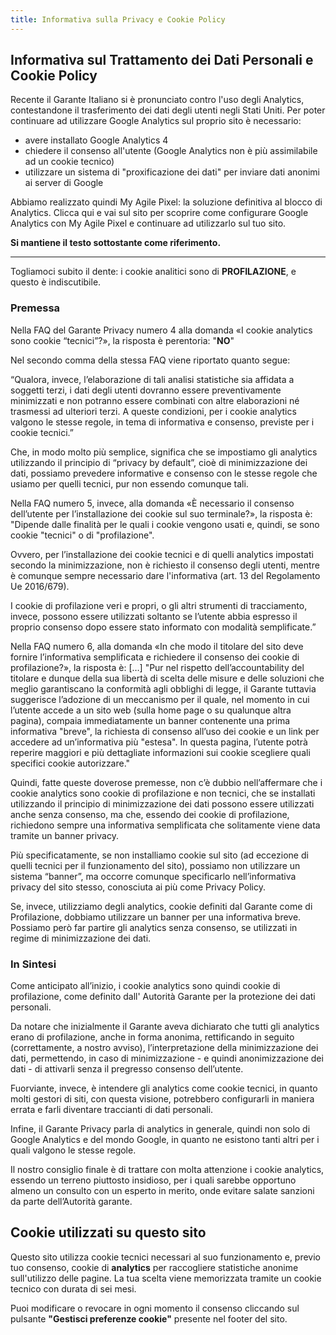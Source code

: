 ```yaml
---
title: Informativa sulla Privacy e Cookie Policy
---
```


## Informativa sul Trattamento dei Dati Personali e Cookie Policy

Recente il Garante Italiano si è pronunciato contro l'uso degli Analytics, contestandone il trasferimento dei dati degli utenti negli Stati Uniti.
Per poter continuare ad utilizzare Google Analytics sul proprio sito è necessario:

*   avere installato Google Analytics 4
*   chiedere il consenso all'utente (Google Analytics non è più assimilabile ad un cookie tecnico)
*   utilizzare un sistema di "proxificazione dei dati" per inviare dati anonimi ai server di Google

Abbiamo realizzato quindi My Agile Pixel: la soluzione definitiva al blocco di Analytics.
Clicca qui e vai sul sito per scoprire come configurare Google Analytics con My Agile Pixel e continuare ad utilizzarlo sul tuo sito.

**Si mantiene il testo sottostante come riferimento.**

---

Togliamoci subito il dente:
i cookie analitici sono di **PROFILAZIONE**, e questo è indiscutibile.

### Premessa
Nella FAQ del Garante Privacy numero 4 alla domanda «I cookie analytics sono cookie “tecnici”?», la risposta è perentoria: "**NO**"

Nel secondo comma della stessa FAQ viene riportato quanto segue:

“Qualora, invece, l’elaborazione di tali analisi statistiche sia affidata a soggetti terzi, i dati degli utenti dovranno essere preventivamente minimizzati e non potranno essere combinati con altre elaborazioni né trasmessi ad ulteriori terzi. A queste condizioni, per i cookie analytics valgono le stesse regole, in tema di informativa e consenso, previste per i cookie tecnici.”

Che, in modo molto più semplice, significa che se impostiamo gli analytics utilizzando il principio di “privacy by default”, cioè di minimizzazione dei dati, possiamo prevedere informative e consenso con le stesse regole che usiamo per quelli tecnici, pur non essendo comunque tali.

Nella FAQ numero 5, invece, alla domanda
«È necessario il consenso dell’utente per l’installazione dei cookie sul suo terminale?», la risposta è:
"Dipende dalle finalità per le quali i cookie vengono usati e, quindi, se sono cookie "tecnici" o di "profilazione".

Ovvero, per l’installazione dei cookie tecnici e di quelli analytics impostati secondo la minimizzazione, non è richiesto il consenso degli utenti, mentre è comunque sempre necessario dare l'informativa (art. 13 del Regolamento Ue 2016/679).

I cookie di profilazione veri e propri, o gli altri strumenti di tracciamento, invece, possono essere utilizzati soltanto se l’utente abbia espresso il proprio consenso dopo essere stato informato con modalità semplificate.”

Nella FAQ numero 6, alla domanda
«In che modo il titolare del sito deve fornire l’informativa semplificata e richiedere il consenso dei cookie di profilazione?», la risposta è:
[…] "Pur nel rispetto dell’accountability del titolare e dunque della sua libertà di scelta delle misure e delle soluzioni che meglio garantiscano la conformità agli obblighi di legge, il Garante tuttavia suggerisce l’adozione di un meccanismo per il quale, nel momento in cui l’utente accede a un sito web (sulla home page o su qualunque altra pagina), compaia immediatamente un banner contenente una prima informativa "breve", la richiesta di consenso all’uso dei cookie e un link per accedere ad un’informativa più "estesa". In questa pagina, l’utente potrà reperire maggiori e più dettagliate informazioni sui cookie scegliere quali specifici cookie autorizzare."

Quindi, fatte queste doverose premesse, non c’è dubbio nell’affermare che i cookie analytics sono cookie di profilazione e non tecnici, che se installati utilizzando il principio di minimizzazione dei dati possono essere utilizzati anche senza consenso, ma che, essendo dei cookie di profilazione, richiedono sempre una informativa semplificata che solitamente viene data tramite un banner privacy.

Più specificatamente, se non installiamo cookie sul sito (ad eccezione di quelli tecnici per il funzionamento del sito), possiamo non utilizzare un sistema “banner”, ma occorre comunque specificarlo nell’informativa privacy del sito stesso, conosciuta ai più come Privacy Policy.

Se, invece, utilizziamo degli analytics, cookie definiti dal Garante come di Profilazione, dobbiamo utilizzare un banner per una informativa breve. Possiamo però far partire gli analytics senza consenso, se utilizzati in regime di minimizzazione dei dati.

### In Sintesi
Come anticipato all’inizio, i cookie analytics sono quindi cookie di profilazione, come definito dall' Autorità Garante per la protezione dei dati personali.

Da notare che inizialmente il Garante aveva dichiarato che tutti gli analytics erano di profilazione, anche in forma anonima, rettificando in seguito (correttamente, a nostro avviso), l’interpretazione della minimizzazione dei dati, permettendo, in caso di minimizzazione - e quindi anonimizzazione dei dati - di attivarli senza il pregresso consenso dell’utente.

Fuorviante, invece, è intendere gli analytics come cookie tecnici, in quanto molti gestori di siti, con questa visione, potrebbero configurarli in maniera errata e farli diventare traccianti di dati personali.

Infine, il Garante Privacy parla di analytics in generale, quindi non solo di Google Analytics e del mondo Google, in quanto ne esistono tanti altri per i quali valgono le stesse regole.

Il nostro consiglio finale è di trattare con molta attenzione i cookie analytics, essendo un terreno piuttosto insidioso, per i quali sarebbe opportuno almeno un consulto con un esperto in merito, onde evitare salate sanzioni da parte dell’Autorità garante.

## Cookie utilizzati su questo sito

Questo sito utilizza cookie tecnici necessari al suo funzionamento e, previo tuo consenso, cookie di **analytics** per raccogliere statistiche anonime sull'utilizzo delle pagine. La tua scelta viene memorizzata tramite un cookie tecnico con durata di sei mesi.

Puoi modificare o revocare in ogni momento il consenso cliccando sul pulsante **"Gestisci preferenze cookie"** presente nel footer del sito.
